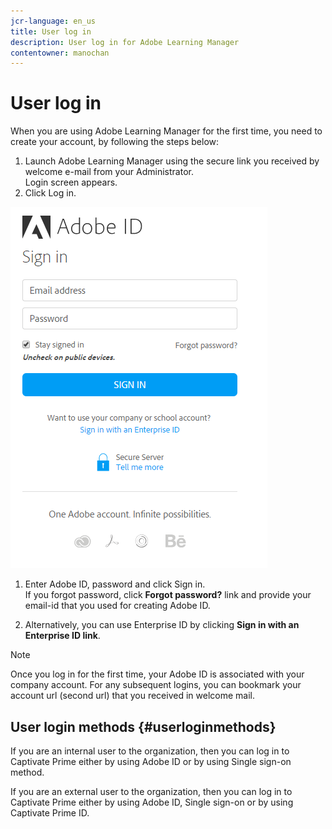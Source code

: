 ```yaml
---
jcr-language: en_us
title: User log in
description: User log in for Adobe Learning Manager
contentowner: manochan
---
```



# User log in

When you are using Adobe Learning Manager for the first time, you need to create your account, by following the steps below:

1. Launch Adobe Learning Manager using the secure link you received by welcome e-mail from your Administrator.  
   Login screen appears.
1. Click Log in.

![](assets/adobeid-signin.png)

1. Enter Adobe ID, password and click Sign in.  
   If you forgot password, click **Forgot password?** link and provide your email-id that you used for creating Adobe ID.

1. Alternatively, you can use Enterprise ID by clicking **Sign in with an Enterprise ID link**.

>[!NOTE]
>
>Once you log in for the first time, your Adobe ID is associated with your company account. For any subsequent logins, you can bookmark your account url (second url) that you received in welcome mail.

## User login methods {#userloginmethods}

If you are an internal user to the organization, then you can log in to Captivate Prime either by using Adobe ID or by using Single sign-on method. 

If you are an external user to the organization, then you can log in to Captivate Prime either by using Adobe ID, Single sign-on or by using Captivate Prime ID. 
